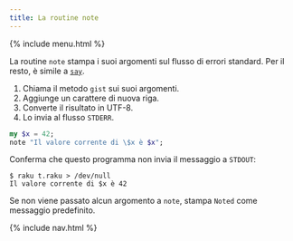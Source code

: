 ```yaml
---
title: La routine note
---
```


{% include menu.html %}

La routine `note` stampa i suoi argomenti sul flusso di errori standard. Per il resto, è simile a [`say`](../say).

1. Chiama il metodo `gist` sui suoi argomenti.
1. Aggiunge un carattere di nuova riga.
1. Converte il risultato in UTF-8.
1. Lo invia al flusso `STDERR`.

```raku
my $x = 42;
note "Il valore corrente di \$x è $x";
```

Conferma che questo programma non invia il messaggio a `STDOUT`:

```
$ raku t.raku > /dev/null
Il valore corrente di $x è 42
```

Se non viene passato alcun argomento a `note`, stampa `Noted` come messaggio predefinito.

{% include nav.html %}